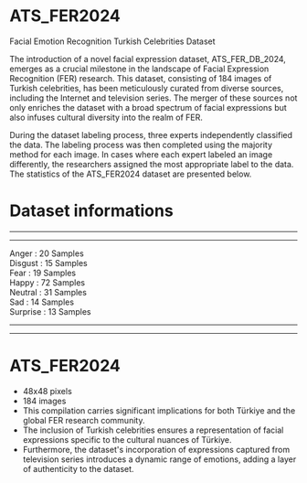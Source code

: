 # ATS_FER2024
Facial Emotion Recognition Turkish Celebrities Dataset

The introduction of a novel facial expression dataset, ATS_FER_DB_2024, emerges as a crucial milestone in the landscape of Facial Expression Recognition (FER) research. 
This dataset, consisting of 184 images of Turkish celebrities, has been meticulously curated from diverse sources, including the Internet and television series. 
The merger of these sources not only enriches the dataset with a broad spectrum of facial expressions but also infuses cultural diversity into the realm of FER.

During the dataset labeling process, three experts independently classified the data. The labeling process was then completed using the majority method for each image. 
In cases where each expert labeled an image differently, the researchers assigned the most appropriate label to the data. The statistics of the ATS_FER2024 dataset are presented below.

# Dataset informations

----------
----------

Anger      :  20  Samples  
Disgust    :  15  Samples  
Fear       :  19  Samples  
Happy      :  72  Samples  
Neutral    :  31  Samples  
Sad        :  14  Samples  
Surprise   :  13  Samples  

----------
----------         
# ATS_FER2024

- 48x48 pixels
- 184 images
- This compilation carries significant implications for both Türkiye and the global FER research community.
- The inclusion of Turkish celebrities ensures a representation of facial expressions specific to the cultural nuances of Türkiye.
- Furthermore, the dataset's incorporation of expressions captured from television series introduces a dynamic range of emotions, adding a layer of authenticity to the dataset.
